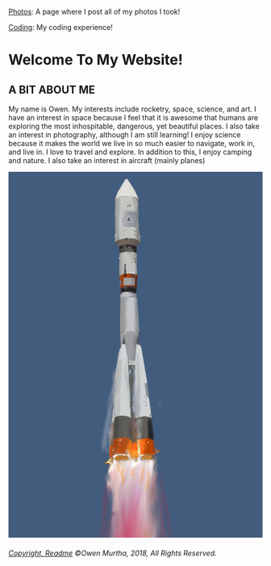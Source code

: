  

 <a href="https://owensphotography.tumblr.com/">Photos</a>: A page where I post all of my photos I took!
 
 <a href="https://owenm06.github.io/Coding06.github.io/">Coding</a>: My coding experience!
<h1> Welcome To My Website! </h1>
<h2> A BIT ABOUT ME </h2>
  <p> My name is Owen. My interests include rocketry, space, science, and art. I have an interest in space because I feel that it is awesome that humans are exploring the most inhospitable, dangerous, yet beautiful places. I also take an interest in photography, although I am still learning! I enjoy science because it makes the world we live in so much easier to navigate, work in, and live in. I love to travel and explore. In addition to this, I enjoy camping and nature. 
I also take an interest in aircraft (mainly planes) </p>
 
<img src="D2D4E538-5C5B-4F0D-B629-9CEC46B66C37.jpeg" alt="Rocket" class="inline"/>
<h6> <a href="https://github.com/Owenm06/OwenM06.github.io/blob/master/README.md">Copyright, Readme</a> ©Owen Murtha, 2018, All Rights Reserved. </h6>
